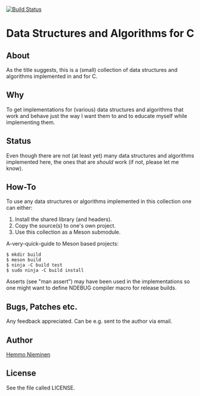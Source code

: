 [![Build Status](https://travis-ci.org/trhd/dsac.svg)](https://travis-ci.org/trhd/dsac)

Data Structures and Algorithms for C
====================================


About
-----

As the title suggests, this is a (small) collection of data structures and
algorithms implemented in and for C.


Why
---

To get implementations for (various) data structures and algorithms that
work and behave just the way I want them to and to educate myself while
implementing them.


Status
------

Even though there are not (at least yet) many data structures and
algorithms implemented here, the ones that are _should_ work (if not,
please let me know).


How-To
------

To use any data structures or algorithms implemented in this collection
one can either:

1. Install the shared library (and headers).
2. Copy the source(s) to one's own project.
3. Use this collection as a Meson submodule.

A-very-quick-guide to Meson based projects:

	$ mkdir build
	$ meson build
	$ ninja -C build test
	$ sudo ninja -C build install

Asserts (see "man assert") may have been used in the implementations so
one might want to define NDEBUG compiler macro for release builds.


Bugs, Patches etc.
------------------

Any feedback appreciated. Can be e.g. sent to the author via email.


Author
------

[Hemmo Nieminen](mailto:hemmo.nieminen@iki.fi)


License
-------

See the file called LICENSE.
